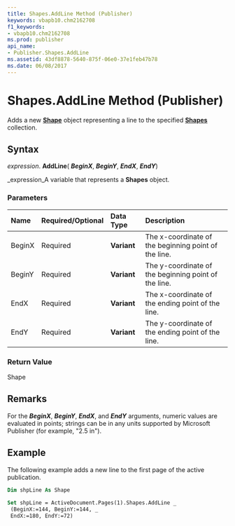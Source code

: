 ```yaml
---
title: Shapes.AddLine Method (Publisher)
keywords: vbapb10.chm2162708
f1_keywords:
- vbapb10.chm2162708
ms.prod: publisher
api_name:
- Publisher.Shapes.AddLine
ms.assetid: 43df8878-5640-875f-06e0-37e1feb47b78
ms.date: 06/08/2017
---
```



# Shapes.AddLine Method (Publisher)

Adds a new **[Shape](shape-object-publisher.md)** object representing a line to the specified **[Shapes](shapes-object-publisher.md)** collection.


## Syntax

 _expression_. **AddLine**( **_BeginX_**, **_BeginY_**, **_EndX_**, **_EndY_**)

 _expression_A variable that represents a **Shapes** object.


### Parameters



|**Name**|**Required/Optional**|**Data Type**|**Description**|
|:-----|:-----|:-----|:-----|
|BeginX|Required| **Variant**|The x-coordinate of the beginning point of the line.|
|BeginY|Required| **Variant**|The y-coordinate of the beginning point of the line.|
|EndX|Required| **Variant**|The x-coordinate of the ending point of the line.|
|EndY|Required| **Variant**|The y-coordinate of the ending point of the line.|

### Return Value

Shape


## Remarks

For the **_BeginX_**, **_BeginY_**, **_EndX_**, and **_EndY_** arguments, numeric values are evaluated in points; strings can be in any units supported by Microsoft Publisher (for example, "2.5 in").


## Example

The following example adds a new line to the first page of the active publication.


```vb
Dim shpLine As Shape 
 
Set shpLine = ActiveDocument.Pages(1).Shapes.AddLine _ 
 (BeginX:=144, BeginY:=144, _ 
 EndX:=180, EndY:=72) 

```


